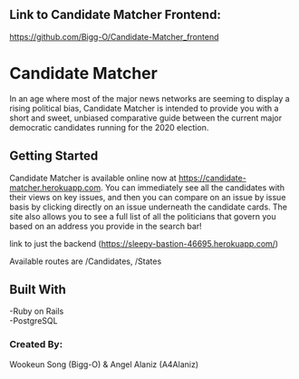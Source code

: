 ## Link to Candidate Matcher Frontend:
https://github.com/Bigg-O/Candidate-Matcher_frontend

# Candidate Matcher

In an age where most of the major news networks are seeming to display a rising political bias, Candidate Matcher is intended to provide you with a short and sweet, unbiased comparative guide between the current major democratic candidates running for the 2020 election.

## Getting Started

Candidate Matcher is available online now at https://candidate-matcher.herokuapp.com. You can immediately see all the candidates with their views on key issues, and then you can compare on an issue by issue basis by clicking directly on an issue underneath the candidate cards. The site also allows you to see a full list of all the politicians that govern you based on an address you provide in the search bar!

link to just the backend (https://sleepy-bastion-46695.herokuapp.com/)

Available routes are /Candidates, /States

## Built With
-Ruby on Rails  
-PostgreSQL  

### Created By:
Wookeun Song (Bigg-O) & Angel Alaniz (A4Alaniz)

